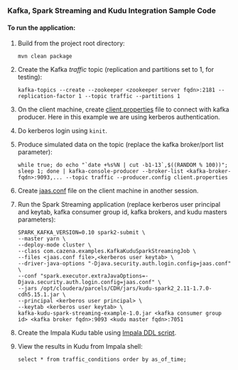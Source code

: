 ### Kafka, Spark Streaming and Kudu Integration Sample Code

#### To run the application:

1. Build from the project root directory:

    ```
    mvn clean package
    ```

2. Create the Kafka *traffic* topic (replication and partitions set to 1, for testing):

    ```
    kafka-topics --create --zookeeper <zookeeper server fqdn>:2181 --replication-factor 1 --topic traffic --partitions 1
    ```

3. On the client machine, create [client.properties](files/client.properties) file to connect with kafka producer.
   Here in this example we are using kerberos authentication.

4. Do kerberos login using `kinit`.

5. Produce simulated data on the topic (replace the kafka broker/port list parameter):

    ```
    while true; do echo "`date +%s%N | cut -b1-13`,$((RANDOM % 100))"; sleep 1; done | kafka-console-producer --broker-list <kafka-broker-fqdn>:9093,... --topic traffic --producer.config client.properties
    ```

6. Create [jaas.conf](files/jaas.conf) file on the client machine in another session.

7. Run the Spark Streaming application (replace kerberos user principal and keytab, kafka consumer group id, kafka brokers,
   and kudu masters parameters):

    ```
    SPARK_KAFKA_VERSION=0.10 spark2-submit \
    --master yarn \
    --deploy-mode cluster \
    --class com.cazena.examples.KafkaKuduSparkStreamingJob \
    --files <jaas.conf file>,<kerberos user keytab> \
    --driver-java-options "-Djava.security.auth.login.config=jaas.conf" \
    --conf "spark.executor.extraJavaOptions=-Djava.security.auth.login.config=jaas.conf" \
    --jars /opt/cloudera/parcels/CDH/jars/kudu-spark2_2.11-1.7.0-cdh5.15.1.jar \
    --principal <kerberos user principal> \
    --keytab <kerberos user keytab> \
    kafka-kudu-spark-streaming-example-1.0.jar <kafka consumer group id> <kafka broker fqdn>:9093 <kudu master fqdn>:7051
    ```

8. Create the Impala Kudu table using [Impala DDL script](files/create_impala_kudu_table.sql).

9. View the results in Kudu from Impala shell:

    ```
    select * from traffic_conditions order by as_of_time;
    ```

